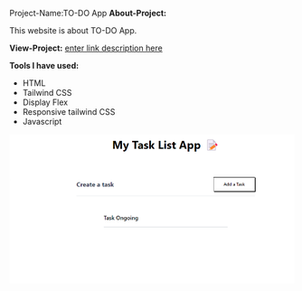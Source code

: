 Project-Name:TO-DO App
**About-Project:**

This website is about TO-DO App.

**View-Project:** [enter link description here](https://to-do-app-smoky-xi.vercel.app/)

**Tools I have used:**

 - HTML
 - Tailwind CSS
 - Display Flex
 - Responsive tailwind CSS
 - Javascript

![enter image description here](https://github.com/tanjishima/TO-DO-App/blob/main/img/Screenshot%202024-07-06%20070028.png?raw=true)
